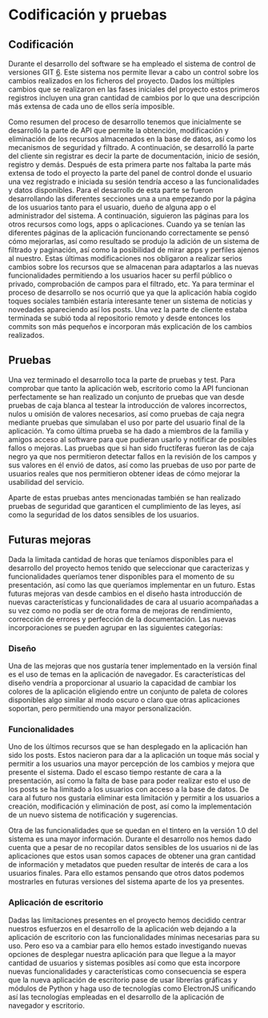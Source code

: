 # Codificación y pruebas

## Codificación

Durante el desarrollo del software se ha empleado el sistema de control de versiones GIT [6](https://github.com/ppabli/awesometracker-server/commits/master). Este sistema nos permite llevar a cabo un control sobre los cambios realizados en los ficheros del proyecto. Dados los múltiples cambios que se realizaron en las fases iniciales del proyecto estos primeros registros incluyen una gran cantidad de cambios por lo que una descripción más extensa de cada uno de ellos sería imposible.

Como resumen del proceso de desarrollo tenemos que inicialmente se desarrolló la parte de API que permite la obtención, modificación y eliminación de los recursos almacenados en la base de datos, así como los mecanismos de seguridad y filtrado. A continuación, se desarrolló la parte del cliente sin registrar es decir la parte de documentación, inicio de sesión, registro y demás. Después de esta primera parte nos faltaba la parte más extensa de todo el proyecto la parte del panel de control donde el usuario una vez registrado e iniciada su sesión tendría acceso a las funcionalidades y datos disponibles. Para el desarrollo de esta parte se fueron desarrollando las diferentes secciones una a una empezando por la página de los usuarios tanto para el usuario, dueño de alguna app o el administrador del sistema. A continuación, siguieron las páginas para los otros recursos como logs, apps o aplicaciones. Cuando ya se tenían las diferentes páginas de la aplicación funcionando correctamente se pensó cómo mejorarlas, así como resultado se produjo la adición de un sistema de filtrado y paginación, así como la posibilidad de mirar apps y perfiles ajenos al nuestro. Estas últimas modificaciones nos obligaron a realizar serios cambios sobre los recursos que se almacenan para adaptarlos a las nuevas funcionalidades permitiendo a los usuarios hacer su perfil público o privado, comprobación de campos para el filtrado, etc. Ya para terminar el proceso de desarrollo se nos ocurrió que ya que la aplicación había cogido toques sociales también estaría interesante tener un sistema de noticias y novedades apareciendo así los posts. Una vez la parte de cliente estaba terminada se subió toda al repositorio remoto y desde entonces los commits son más pequeños e incorporan más explicación de los cambios realizados.

## Pruebas

Una vez terminado el desarrollo toca la parte de pruebas y test. Para comprobar que tanto la aplicación web, escritorio como la API funcionan perfectamente se han realizado un conjunto de pruebas que van desde pruebas de caja blanca al testear la introducción de valores incorrectos, nulos u omisión de valores necesarios, así como pruebas de caja negra mediante pruebas que simulaban el uso por parte del usuario final de la aplicación. Ya como última prueba se ha dado a miembros de la familia y amigos acceso al software para que pudieran usarlo y notificar de posibles fallos o mejoras. Las pruebas que si han sido fructíferas fueron las de caja negro ya que nos permitieron detectar fallos en la revisión de los campos y sus valores en él envió de datos, así como las pruebas de uso por parte de usuarios reales que nos permitieron obtener ideas de cómo mejorar la usabilidad del servicio.

Aparte de estas pruebas antes mencionadas también se han realizado pruebas de seguridad que garanticen el cumplimiento de las leyes, así como la seguridad de los datos sensibles de los usuarios.

## Futuras mejoras

Dada la limitada cantidad de horas que teníamos disponibles para el desarrollo del proyecto hemos tenido que seleccionar que caracterizas y funcionalidades queríamos tener disponibles para el momento de su presentación, así como las que queríamos implementar en un futuro. Estas futuras mejoras van desde cambios en el diseño hasta introducción de nuevas características y funcionalidades de cara al usuario acompañadas a su vez como no podía ser de otra forma de mejoras de rendimiento, corrección de errores y perfección de la documentación. Las nuevas incorporaciones se pueden agrupar en las siguientes categorías:

### Diseño

Una de las mejoras que nos gustaría tener implementado en la versión final es el uso de temas en la aplicación de navegador. Es características del diseño vendría a proporcionar al usuario la capacidad de cambiar los colores de la aplicación eligiendo entre un conjunto de paleta de colores disponibles algo similar al modo oscuro o claro que otras aplicaciones soportan, pero permitiendo una mayor personalización.

### Funcionalidades

Uno de los últimos recursos que se han desplegado en la aplicación han sido los posts. Estos nacieron para dar a la aplicación un toque más social y permitir a los usuarios una mayor percepción de los cambios y mejora que presente el sistema. Dado el escaso tiempo restante de cara a la presentación, así como la falta de base para poder realizar esto el uso de los posts se ha limitado a los usuarios con acceso a la base de datos. De cara al futuro nos gustaría eliminar esta limitación y permitir a los usuarios a creación, modificación y eliminación de post, así como la implementación de un nuevo sistema de notificación y sugerencias.

Otra de las funcionalidades que se quedan en el tintero en la versión 1.0 del sistema es una mayor información. Durante el desarrollo nos hemos dado cuenta que a pesar de no recopilar datos sensibles de los usuarios ni de las aplicaciones que estos usan somos capaces de obtener una gran cantidad de información y metadatos que pueden resultar de interés de cara a los usuarios finales. Para ello estamos pensando que otros datos podemos mostrarles en futuras versiones del sistema aparte de los ya presentes.

### Aplicación de escritorio

Dadas las limitaciones presentes en el proyecto hemos decidido centrar nuestros esfuerzos en el desarrollo de la aplicación web dejando a la aplicación de escritorio con las funcionalidades mínimas necesarias para su uso. Pero eso va a cambiar para ello hemos estado investigando nuevas opciones de desplegar nuestra aplicación para que llegue a la mayor cantidad de usuarios y sistemas posibles así como que esta incorpore nuevas funcionalidades y características como consecuencia se espera que la nueva aplicación de escritorio pase de usar librerías gráficas y módulos de Python y haga uso de tecnologías como ElectronJS unificando así las tecnologías empleadas en el desarrollo de la aplicación de navegador y escritorio.
